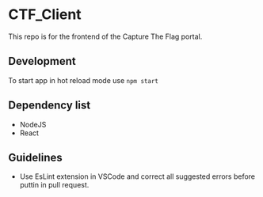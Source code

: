 # CTF_Client

This repo is for the frontend of the Capture The Flag portal.

## Development

To start app in hot reload mode use `npm start`

## Dependency list

* NodeJS
* React

## Guidelines

* Use EsLint extension in VSCode and correct all suggested errors before puttin in pull request.
